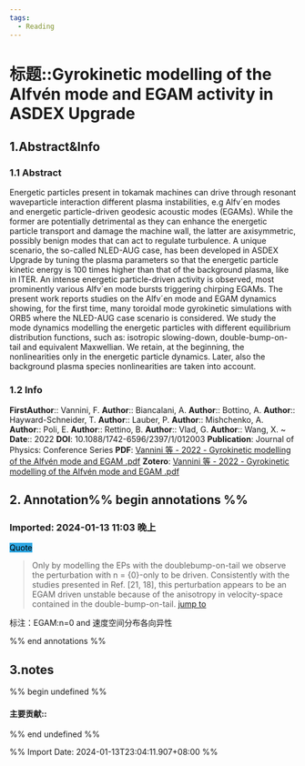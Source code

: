 ```yaml
---
tags:
  - Reading
---
```

# 标题::Gyrokinetic modelling of the Alfvén mode and EGAM activity in ASDEX Upgrade

## 1.Abstract&Info
### 1.1 Abstract
Energetic particles present in tokamak machines can drive through resonant waveparticle interaction different plasma instabilities, e.g Alfv´en modes and energetic particle-driven geodesic acoustic modes (EGAMs). While the former are potentially detrimental as they can enhance the energetic particle transport and damage the machine wall, the latter are axisymmetric, possibly benign modes that can act to regulate turbulence. A unique scenario, the so-called NLED-AUG case, has been developed in ASDEX Upgrade by tuning the plasma parameters so that the energetic particle kinetic energy is 100 times higher than that of the background plasma, like in ITER. An intense energetic particle-driven activity is observed, most prominently various Alfv´en mode bursts triggering chirping EGAMs. The present work reports studies on the Alfv´en mode and EGAM dynamics showing, for the first time, many toroidal mode gyrokinetic simulations with ORB5 where the NLED-AUG case scenario is considered. We study the mode dynamics modelling the energetic particles with different equilibrium distribution functions, such as: isotropic slowing-down, double-bump-on-tail and equivalent Maxwellian. We retain, at the beginning, the nonlinearities only in the energetic particle dynamics. Later, also the background plasma species nonlinearities are taken into account.

### 1.2 Info
**FirstAuthor**:: Vannini, F. 
**Author**:: Biancalani, A. 
**Author**:: Bottino, A. 
**Author**:: Hayward-Schneider, T. 
**Author**:: Lauber, P. 
**Author**:: Mishchenko, A. 
**Author**:: Poli, E. 
**Author**:: Rettino, B. 
**Author**:: Vlad, G. 
**Author**:: Wang, X. 
~
**Date**:: 2022
**DOI**: 10.1088/1742-6596/2397/1/012003
**Publication**: Journal of Physics: Conference Series
**PDF**: [Vannini 等 - 2022 - Gyrokinetic modelling of the Alfvén mode and EGAM .pdf](file://C:\Users\lyx\Zotero\storage\JKSNS8UD\Vannini%20等%20-%202022%20-%20Gyrokinetic%20modelling%20of%20the%20Alfvén%20mode%20and%20EGAM%20.pdf)
**Zotero**: [Vannini 等 - 2022 - Gyrokinetic modelling of the Alfvén mode and EGAM .pdf](zotero://select/library/items/JKSNS8UD)


## 2. Annotation%% begin annotations %%


### Imported: 2024-01-13 11:03 晚上


<mark style="background-color: #2ea8e5">Quote</mark>
>Only by modelling the EPs with the doublebump-on-tail we observe the perturbation with n = {0}-only to be driven. Consistently with the studies presented in Ref. [21, 18], this perturbation appears to be an EGAM driven unstable because of the anisotropy in velocity-space contained in the double-bump-on-tail. [jump to](zotero://open-pdf/library/items/JKSNS8UD?page=9&annotation=DX3YRLIF)

标注：EGAM:n=0 and 速度空间分布各向异性



%% end annotations %%

## 3.notes
%% begin undefined %%
#### 主要贡献::



%% end undefined %%

%% Import Date: 2024-01-13T23:04:11.907+08:00 %%
